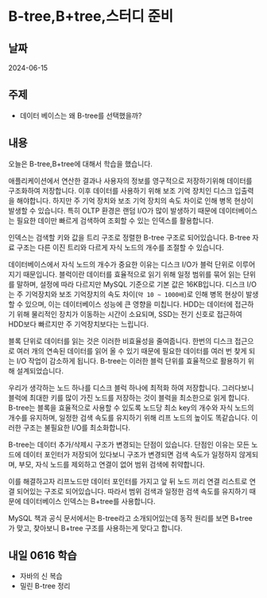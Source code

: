 # B-tree,B+tree,스터디 준비

## 날짜
2024-06-15

## 주제
+ 데이터 베이스는 왜 B-tree를 선택했을까?
  
## 내용
오늘은 B-tree,B+tree에 대해서 학습을 했습니다.  

애플리케이션에서 연산한 결과나 사용자의 정보를 영구적으로 저장하기위해 데이터를 구조화하여 저장합니다.
이후 데이터를 사용하기 위해 보조 기억 장치인 디스크 입출력을 해야합니다.
하지만 주 기억 장치와 보조 기억 장치의 속도 차이로 인해 병목 현상이 발생할 수 있습니다.
특히 OLTP 환경은 랜덤 I/O가 많이 발생하기 때문에 데이터베이스는 필요한 데이만 빠르게 검색하여 조회할 수 있는 인덱스를 활용합니다.  
  
인덱스는 검색할 키와 값을 트리 구조로 정렬한 B-tree 구조로 되어있습니다.
B-tree 자료 구조는 다른 이진 트리와 다르게 자식 노드의 개수를 조절할 수 있습니다.  
  
데이터베이스에서 자식 노드의 개수가 중요한 이유는 디스크 I/O가 블럭 단위로 이루어지기 때문입니다.
블럭이란 데이터를 효율적으로 읽기 위해 일정 범위를 묶어 읽는 단위를 말하며, 설정에 따라 다르지만 MySQL 기준으로 
기본 값은 16KB입니다. 디스크 I/O는 주 기억장치와 보조 기억장치의 속도 차이(`약 10 ~ 1000배`)로 인해 병목 현상이 발생할 수 있으며,
이는 데이터베이스 성능에 큰 영향을 미칩니다. HDD는 데이터에 접근하기 위해 물리적인 장치가 이동하는 시간이 소요되며, SSD는 전기 신호로 접근하여 HDD보다 빠르지만
주 기억장치보다는 느립니다.  
  
블록 단위로 데이터를 읽는 것은 이러한 비효율성을 줄여줍니다. 한번의 디스크 접근으로 여러 개의 연속된 데이터를 읽어 올 수 있기 때문에 
필요한 데이터를 여러 번 찾게 되는 I/O 작업이 감소하게 됩니다. B-tree는 이러한 블럭 단위를 효율적으로 활용하기 위해 설계되었습니다.  
  
우리가 생각하는 노드 하나를 디스크 블럭 하나에 최적화 하여 저장합니다. 그러다보니 블럭에 최대한 키를 많이 가진 노드를 저장하는 것이 블럭을 최소한으로 읽게 합니다. 
B-tree는 블록을 효율적으로 사용할 수 있도록 노드당 최소 key의 개수와 자식 노드의 개수를 유지하며,
일정한 검색 속도를 유지하기 위해 리프 노드의 높이도 똑같습니다. 이러한 구조는 불필요한 I/O를 최소화합니다.  
  
B-tree는 데이터 추가/삭제시 구조가 변경되는 단점이 있습니다. 단점인 이유는 모든 노드에 데이터 포인터가 저장되어 있다보니 
구조가 변경되면 검색 속도가 일정하지 않게되며, 부모, 자식 노드를 제외하고 연결이 없어 범위 검색에 취약합니다.  
  
이를 해결하고자 리프노드만 데이터 포인터를 가지고 앞 뒤 노드 끼리 연결 리스트로 연결 되어있는 구조로 되어있습니다. 
따라서 범위 검색과 일정한 검색 속도를 유지하기 때문에 데이터베이스 인덱스는 B+tree를 사용합니다.  
  
MySQL 책과 공식 문서에서는 B-tree라고 소개되어있는데 동작 원리를 보면 B+tree가 맞고, 찾아보니 B+tree 구조를 사용하는게 맞다고 합니다.  
  
## 내일 0616 학습
+ 자바의 신 복습
+ 밀린 B-tree 정리